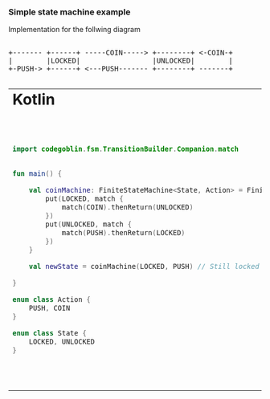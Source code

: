 

### Simple state machine example
Implementation for the follwing diagram

<pre>

+------- +------+ -----COIN-----> +--------+ <-COIN-+
|        |LOCKED|                 |UNLOCKED|        |
+-PUSH-> +------+ <---PUSH------- +--------+ -------+

</pre>


<table border="0">
<tr>
<td><b style="font-size:30px">Kotlin</b></td>
<td><b style="font-size:30px">Java</b></td>
</tr>
<tr>
<td>

```kotlin
import codegoblin.fsm.TransitionBuilder.Companion.match


fun main() {

    val coinMachine: FiniteStateMachine<State, Action> = FiniteStateMachine.create {
        put(LOCKED, match {
            match(COIN).thenReturn(UNLOCKED)
        })
        put(UNLOCKED, match {
            match(PUSH).thenReturn(LOCKED)
        })
    }

    val newState = coinMachine(LOCKED, PUSH) // Still locked

}

enum class Action {
    PUSH, COIN
}

enum class State {
    LOCKED, UNLOCKED
}
```

</td>
<td>

```java
import static codegoblin.fsm.TransitionBuilder.match;

public class CoinMachine {

    public static void main(String[] args) {
        FiniteStateMachine<State, Action> coinMachine = FiniteStateMachine.create(
                transitions -> {
                    transitions.put(
                            LOCKED,
                            match(matcher -> matcher.match(COIN).thenReturn(UNLOCKED))
                    );
                    transitions.put(
                            UNLOCKED,
                            match(matcher -> matcher.match(PUSH).thenReturn(LOCKED))
                    );
                }
        );

        State newState = coinMachine.invoke(LOCKED, PUSH); // Still locked

    }

    enum Action {
        PUSH, COIN
    }

    enum State {
        LOCKED, UNLOCKED
    }

}
```

</td>
</tr>
</table>